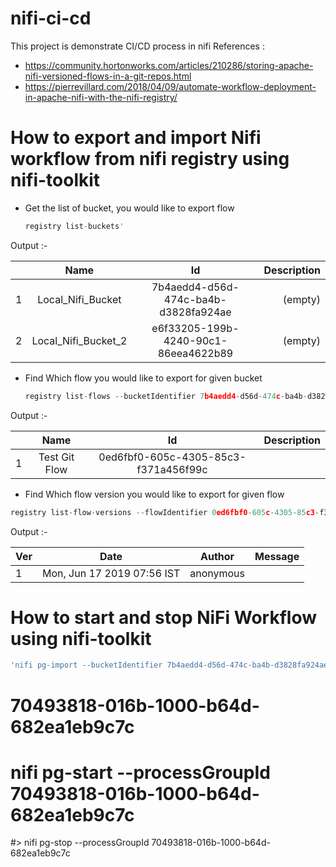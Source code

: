 # nifi-ci-cd
This project is demonstrate CI/CD process in nifi
References : 
* https://community.hortonworks.com/articles/210286/storing-apache-nifi-versioned-flows-in-a-git-repos.html
* https://pierrevillard.com/2018/04/09/automate-workflow-deployment-in-apache-nifi-with-the-nifi-registry/

# How to export and import Nifi workflow from nifi registry using nifi-toolkit 
* Get the list of bucket, you would like to export flow <br>
  ```javascript 
  registry list-buckets'
  ```
Output :- 

|      | Name                | Id                                   | Description |
| ---- |:-------------------:| :-----------------------------------:| -----------:|
| 1    | Local_Nifi_Bucket   | 7b4aedd4-d56d-474c-ba4b-d3828fa924ae |(empty)      | 
| 2    | Local_Nifi_Bucket_2 | e6f33205-199b-4240-90c1-86eea4622b89 |(empty)      | 

* Find Which flow you would like to export for given bucket<br>
  ```javascript 
  registry list-flows --bucketIdentifier 7b4aedd4-d56d-474c-ba4b-d3828fa924ae
  ```
Output :-

|     |Name           |Id                                    |Description|
|---- |:-------------:|:------------------------------------:| ---------:|   
|1    | Test Git Flow |  0ed6fbf0-605c-4305-85c3-f371a456f99c|           |

* Find Which flow version you would like to export for given flow<br>
```javascript 
registry list-flow-versions --flowIdentifier 0ed6fbf0-605c-4305-85c3-f371a456f99c
```
Output :-

|Ver  |Date                        |Author     |Message |  
|---  |:--------------------------:|:---------:|-------:| 
|1    |Mon, Jun 17 2019 07:56 IST  |anonymous  |        |

# How to start and stop NiFi Workflow using nifi-toolkit 
```javascript 
'nifi pg-import --bucketIdentifier 7b4aedd4-d56d-474c-ba4b-d3828fa924ae --flowIdentifier 0ed6fbf0-605c-4305-85c3-f371a456f99c --flowVersion 1'
```

# 70493818-016b-1000-b64d-682ea1eb9c7c

#
# nifi pg-start --processGroupId 70493818-016b-1000-b64d-682ea1eb9c7c
#> nifi pg-stop --processGroupId 70493818-016b-1000-b64d-682ea1eb9c7c
